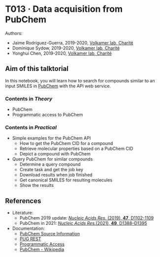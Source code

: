 # T013 · Data acquisition from PubChem

Authors:

- Jaime Rodríguez-Guerra, 2019-2020, [Volkamer lab, Charité](https://volkamerlab.org/)
- Dominique Sydow, 2019-2020, [Volkamer lab, Charité](https://volkamerlab.org/)
- Yonghui Chen, 2019-2020, [Volkamer lab, Charité](https://volkamerlab.org/)


## Aim of this talktorial

In this notebook, you will learn how to search for compounds similar to an input SMILES in [PubChem](https://pubchem.ncbi.nlm.nih.gov/) with the API web service.


### Contents in *Theory*

- PubChem
- Programmatic access to PubChem


### Contents in *Practical*

* Simple examples for the PubChem API
  * How to get the PubChem CID for a compound
  * Retrieve molecular properties based on a PubChem CID
  * Depict a compound with PubChem
* Query PubChem for similar compounds
  * Determine a query compound
  * Create task and get the job key
  * Download results when job finished
  * Get canonical SMILES for resulting molecules
  * Show the results    


## References

* Literature:
    * PubChem 2019 update: [_Nucleic Acids Res._ (2019), __47__, D1102-1109](https://academic.oup.com/nar/article/47/D1/D1102/5146201)
    * PubChem in 2021: [_Nucleic Acids Res._(2021), __49__, D1388–D1395](https://academic.oup.com/nar/article/49/D1/D1388/5957164)
* Documentation: 
    * [PubChem Source Information](https://pubchem.ncbi.nlm.nih.gov/sources)
    * [PUG REST](https://pubchemdocs.ncbi.nlm.nih.gov/pug-rest)
    * [Programmatic Access](https://pubchemdocs.ncbi.nlm.nih.gov/programmatic-access)
    * [PubChem - Wikipedia](https://en.wikipedia.org/wiki/PubChem)
